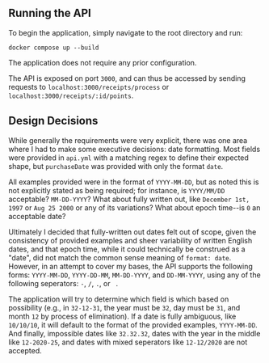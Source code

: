 Running the API
---
To begin the application, simply navigate to the root directory and run:

```
docker compose up --build
```

The application does not require any prior configuration.

The API is exposed on port `3000`, and can thus be accessed by sending requests to `localhost:3000/receipts/process` or `localhost:3000/receipts/:id/points`.

Design Decisions
---
While generally the requirements were very explicit, there was one area where I had to make some executive decisions: date formatting. Most fields were provided in `api.yml` with a matching regex to define their expected shape, but `purchaseDate` was provided with only the format `date`.

All examples provided were in the format of `YYYY-MM-DD`, but as noted this is not explicitly stated as being required; for instance, is `YYYY/MM/DD` acceptable? `MM-DD-YYYY`? What about fully written out, like `December 1st, 1997` or `Aug 25 2000` or any of its variations? What about epoch time--is `0` an acceptable date?

Ultimately I decided that fully-written out dates felt out of scope, given the consistency of provided examples and sheer variability of written English dates, and that epoch time, while it could technically be construed as a "date", did not match the common sense meaning of `format: date`. However, in an attempt to cover my bases, the API supports the following forms: `YYYY-MM-DD`, `YYYY-DD-MM`, `MM-DD-YYYY`, and `DD-MM-YYYY`, using any of the following seperators: `-`, `/`, `.`, or ` `.

The application will try to determine which field is which based on possibility (e.g., in `32-12-31`, the year must be `32`, day must be `31`, and month `12` by process of elimination). If a date is fully ambiguous, like `10/10/10`, it will default to the format of the provided examples, `YYYY-MM-DD`. And finally, impossible dates like `32.32.32`, dates with the year in the middle like `12-2020-25`, and dates with mixed seperators like `12-12/2020` are not accepted.